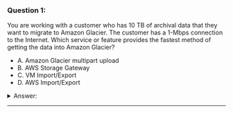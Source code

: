 ### Question 1:

You are working with a customer who has 10 TB of archival data that they want to migrate to Amazon Glacier. The customer has a 1-Mbps connection to the Internet. Which service or feature provides the fastest method of getting the data into Amazon Glacier?

- A. Amazon Glacier multipart upload
- B. AWS Storage Gateway
- C. VM Import/Export
- D. AWS Import/Export

<details><summary>Answer:</summary><p>
[D]

[]

Explanation:

Question 1@http://jayendrapatil.com/aws-storage-options-whitepaper-storage-gateway-importexport/

</p></details><hr>

